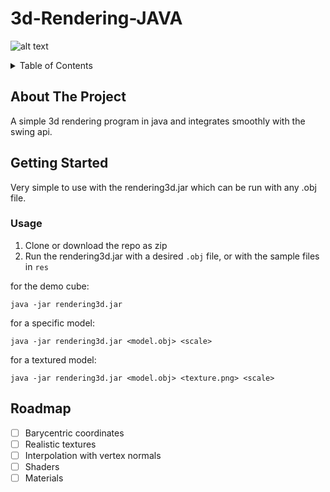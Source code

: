 # 3d-Rendering-JAVA

![alt text](https://cdn.discordapp.com/attachments/903515599097954354/1008136588947095572/unknown.png)

<div id="top"></div>

<!-- TABLE OF CONTENTS -->
<details>
  <summary>Table of Contents</summary>
  <ol>
    <li>
      <a href="#about-the-project">About The Project</a>
    </li>
    <li>
      <a href="#getting-started">Getting Started</a>
    <li><a href="#usage">Usage</a></li>
    <li><a href="#roadmap">Roadmap</a></li>
  </ol>
</details>

<!-- ABOUT THE PROJECT -->
## About The Project

A simple 3d rendering program in java and integrates smoothly with the swing api.    

<!-- GETTING STARTED -->
## Getting Started

Very simple to use with the rendering3d.jar which can be run with any .obj file. 

### Usage

1. Clone or download the repo as zip
3. Run the rendering3d.jar with a desired `.obj` file, or with the sample files in `res` 

  for the demo cube: 
   ```
   java -jar rendering3d.jar
   ```
  for a specific model:
   ```
   java -jar rendering3d.jar <model.obj> <scale>
   ```
  for a textured model: 
   ```
   java -jar rendering3d.jar <model.obj> <texture.png> <scale>
   ```
    

<!-- ROADMAP -->
## Roadmap

- [ ] Barycentric coordinates
- [ ] Realistic textures
- [ ] Interpolation with vertex normals 
- [ ] Shaders 
- [ ] Materials 
